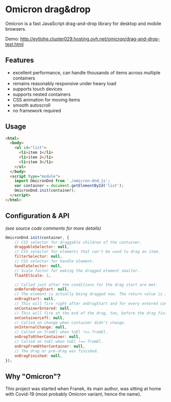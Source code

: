 # Omicron drag&drop

Omicron is a fast JavaScript drag-and-drop library for desktop and mobile browsers.

Demo: http://eytlohe.cluster029.hosting.ovh.net/omicron/drag-and-drop-test.html


## Features

* excellent performance, can handle thousands of items across multiple containers
* remains reasonably responsive under heavy load
* supports touch devices
* supports nested containers
* CSS animation for moving items
* smooth autoscroll
* no framework required


## Usage

```html
<html>
  <body>
    <ul id="list">
      <li>item 1</li>
      <li>item 2</li>
      <li>item 3</li>
    </ul>
  </body>
  <script type="module">
    import OmicronDnd from './omicron-dnd.js';
    var container = document.getElementById('list');
    OmicronDnd.init(container);
  </script>
</html>
```


## Configuration & API

*(see source code comments for more details)*

```javascript
OmicronDnd.init(container, {
    // CSS selector for draggable children of the container.
    draggableSelector: null,
    // CSS selector for elements that can't be used to drag an item.
    filterSelector: null,
    // CSS selector for handle element.
    handleSelector: null,
    // Scale factor for making the dragged element smaller.
    floatElScale: 1,

    // Called just after the conditions for the drag start are met.
    onBeforeDragStart: null,
    // The element is actually being dragged now. The return value is ignored.
    onDragStart: null,
    // This will fire right after onDragStart and for every entered container.
    onContainerEntered: null,
    // This will fire at the end of the drag, too, before the drag finish events.
    onContainerLeft: null,
    // Called on change when container didn't change.
    onInternalChange: null,
    // Called on fromEl when toEl !== fromEl.
    onDropToOtherContainer: null,
    // Called on toEl when toEl !== fromEl.
    onDropFromOtherContainer: null,
    // The drag or pre-drag was finished.
    onDragFinished: null,
});
```


## Why "Omicron"?

This project was started when Franek, its main author, was sitting at home with
Covid-19 (most probably Omicron variant, hence the name).
